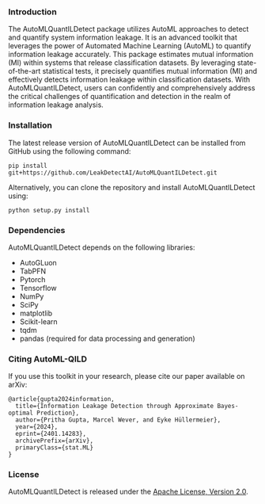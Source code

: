 ### Introduction

The AutoMLQuantILDetect package utilizes AutoML approaches to detect and quantify system information leakage. It is an advanced toolkit that leverages the power of Automated Machine Learning (AutoML) to quantify information leakage accurately. This package estimates mutual information (MI) within systems that release classification datasets. By leveraging state-of-the-art statistical tests, it precisely quantifies mutual information (MI) and effectively detects information leakage within classification datasets. With AutoMLQuantILDetect, users can confidently and comprehensively address the critical challenges of quantification and detection in the realm of information leakage analysis.

### Installation

The latest release version of AutoMLQuantILDetect can be installed from GitHub using the following command:

```
pip install git+https://github.com/LeakDetectAI/AutoMLQuantILDetect.git
```

Alternatively, you can clone the repository and install AutoMLQuantILDetect using:

```
python setup.py install
```

### Dependencies

AutoMLQuantILDetect depends on the following libraries:
- AutoGLuon
- TabPFN
- Pytorch
- Tensorflow
- NumPy
- SciPy
- matplotlib
- Scikit-learn
- tqdm
- pandas (required for data processing and generation)

### Citing AutoML-QILD

If you use this toolkit in your research, please cite our paper available on arXiv:

```
@article{gupta2024information,
  title={Information Leakage Detection through Approximate Bayes-optimal Prediction},
  author={Pritha Gupta, Marcel Wever, and Eyke Hüllermeier},
  year={2024},
  eprint={2401.14283},
  archivePrefix={arXiv},
  primaryClass={stat.ML}
}
```

### License

AutoMLQuantILDetect is released under the [Apache License, Version 2.0](https://github.com/LeakDetectAI/AutoMLQuantILDetect/blob/master/LICENSE).
